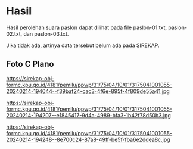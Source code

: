 # Hasil

Hasil perolehan suara paslon dapat dilihat pada file paslon-01.txt, paslon-02.txt, dan paslon-03.txt.

Jika tidak ada, artinya data tersebut belum ada pada SIREKAP.

## Foto C Plano

https://sirekap-obj-formc.kpu.go.id/4181/pemilu/ppwp/31/75/04/10/01/3175041001055-20240214-194044--f39baf24-cac3-4f6e-895f-4f809de55a41.jpg

https://sirekap-obj-formc.kpu.go.id/4181/pemilu/ppwp/31/75/04/10/01/3175041001055-20240214-194207--e1845417-9d4a-4989-bfa3-1b42f78d50b3.jpg

https://sirekap-obj-formc.kpu.go.id/4181/pemilu/ppwp/31/75/04/10/01/3175041001055-20240214-194248--8e700c24-87a8-49ff-be5f-fba6e2ddea8c.jpg
